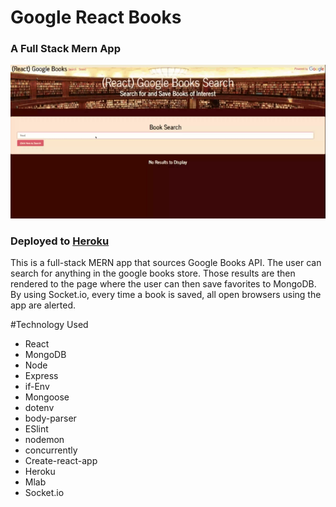 
# Google React Books
### A Full Stack Mern App
![Landing](client/public/books.gif)


### Deployed to [Heroku](https://googlereactbooks1.herokuapp.com/)

This is a full-stack MERN app that sources Google Books API. The user can search for anything in the google books store. Those results are then rendered to the page where the user can then save favorites to MongoDB. By using Socket.io, every time a book is saved, all open browsers using the app are alerted.

#Technology Used
- React
- MongoDB
- Node
- Express
- if-Env
- Mongoose
- dotenv
- body-parser
- ESlint
- nodemon
- concurrently
- Create-react-app
- Heroku
- Mlab
- Socket.io
  
  